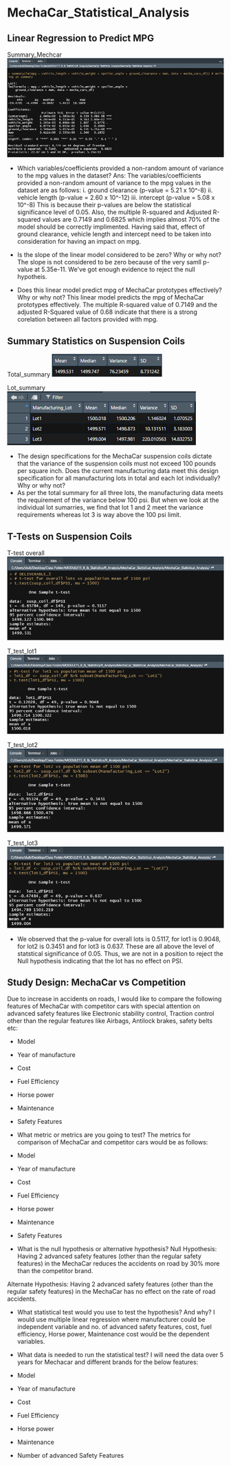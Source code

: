 # MechaCar_Statistical_Analysis

## **Linear Regression to Predict MPG**
Summary_Mechcar
![Summary_Mechcar](./Summary_Mechcar.png)


* Which variables/coefficients provided a non-random amount of variance to the mpg values in the dataset?
Ans: The variables/coefficients provided a non-random amount of variance to the mpg values in the dataset are as follows:
i. ground clearance (p-value = 5.21 x 10^-8)
ii. vehicle length (p-value = 2.60 x 10^-12)
iii. intercept (p-value = 5.08 x 10^-8)
This is because their p-values are below the statistical significance level of 0.05.
Also, the  multiple R-squared and Adjusted R-squared values are 0.7149 and 0.6825 which implies almost 70% of the model should be correctly implimented.
Having said that, effect of ground clearance, vehicle length and intercept need to be taken into consideration for having an impact on mpg.

* Is the slope of the linear model considered to be zero? Why or why not?
The slope is not considered to be zero because of the very samll p-value at 5.35e-11. We've got enough evidence to reject the null hypotheis.

* Does this linear model predict mpg of MechaCar prototypes effectively? Why or why not?
This linear model predicts the mpg of MechaCar prototypes effectively. The multiple R-squared value of 0.7149 and the adjusted R-Squared value of 0.68 indicate  that there is a strong corelation between all factors provided with mpg.

## **Summary Statistics on Suspension Coils**
Total_summary
![Total_summary](./Total_summary.png)

Lot_summary
![Lot_summary](./Lot_summary.png)


* The design specifications for the MechaCar suspension coils dictate that the variance of the suspension coils must not exceed 100 pounds per square inch. Does the current manufacturing data meet this design specification for all manufacturing lots in total and each lot individually? Why or why not?
* As per the total summary for all three lots, the manufacturing data meets the requirement of the variance below 100 psi. But when we look at the individual lot sumarries, we find that lot 1 and 2 meet the variance requirements whereas lot 3 is way above the 100 psi limit.

## **T-Tests on Suspension Coils**
T-test overall
![T_test_overall](./t_test_overall.png)

T_test_lot1
![T_test_lot1](./t_test_lot1.png)

T_test_lot2
![T_test_lot2](./t_test_lot2.png)

T_test_lot3
![T_test_lot3](./t_test_lot3.png)


* We observed that the p-value for overall lots is 0.5117, for lot1 is 0.9048, for lot2 is 0.3451 and for lot3 is 0.637. These are all above the level of statstical significance of 0.05. Thus, we are not in a position to reject the Null hypothesis indicating that the lot has no effect on PSI.

## **Study Design: MechaCar vs Competition**
Due to increase in accidents on roads, I would like to compare the following features of MechaCar with competitor cars with special attention on advanced safety features like Electronic stability control, Traction control other than the regular features like Airbags, Antilock brakes, safety belts etc:
* Model 
* Year of manufacture
* Cost
* Fuel Efficiency
* Horse power
* Maintenance
* Safety Features

* What metric or metrics are you going to test?
The metrics for comparison of MechaCar and competitor cars would be as follows:
* Model 
* Year of manufacture
* Cost
* Fuel Efficiency
* Horse power
* Maintenance
* Safety Features

* What is the null hypothesis or alternative hypothesis?
Null Hypothesis: 
Having 2 advanced safety features (other than the regular safety features) in the MechaCar reduces the accidents on road by 30% more than the competitor brand.

Alternate Hypothesis: 
Having 2 advanced safety features (other than the regular safety features) in the MechaCar has no effect on the rate of road accidents.

* What statistical test would you use to test the hypothesis? And why?
I would use multiple linear regression where manufacturer could be independent variable and no. of advanced safety features, cost, fuel efficiency, Horse power, Maintenance cost would be the dependent variables.

* What data is needed to run the statistical test?
I will need the data over 5 years for Mechacar and different brands for the below features:
 
* Model 
* Year of manufacture
* Cost
* Fuel Efficiency
* Horse power
* Maintenance
* Number of advanced Safety Features

